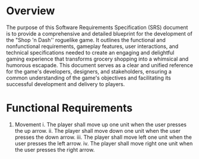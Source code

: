 # Overview

The purpose of this Software Requirements Specification (SRS) document is to provide a comprehensive and detailed blueprint for the development of the "Shop 'n Dash'' roguelike game. It outlines the functional and nonfunctional requirements, gameplay features, user interactions, and technical specifications needed to create an engaging and delightful gaming experience that transforms grocery shopping into a whimsical and humorous escapade. This document serves as a clear and unified reference for the game's developers, designers, and stakeholders, ensuring a common understanding of the game's objectives and facilitating its successful development and delivery to players.

# Functional Requirements

1. Movement
    i. The player shall move up one unit when the user presses the up arrow.
    ii. The player shall move down one unit when the user presses the down arrow.
    iii. The player shall move left one unit when the user presses the left arrow.
    iv. The player shall move right one unit when the user presses the right arrow.
